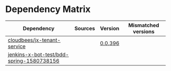 # Dependency Matrix

Dependency | Sources | Version | Mismatched versions
---------- | ------- | ------- | -------------------
[cloudbees/jx-tenant-service](https://github.com/cloudbees/jx-tenant-service) |  | [0.0.396](https://github.com/cloudbees/jx-tenant-service/releases/tag/v0.0.396) | 
[jenkins-x-bot-test/bdd-spring-1580738156](https://github.com/jenkins-x-bot-test/bdd-spring-1580738156.git) |  | []() | 
